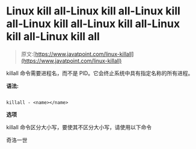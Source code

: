 # Linux kill all-Linux kill all-Linux kill all-Linux kill all-Linux kill all-Linux kill all-Linux kill all

> 原文:[https://www.javatpoint.com/linux-killall](https://www.javatpoint.com/linux-killall)

killall 命令需要进程名，而不是 PID。它会终止系统中具有指定名称的所有进程。

**语法:**

```

killall - <name></name> 
```

**选项**

killall 命令区分大小写，要使其不区分大小写，请使用以下命令

奇洛一世